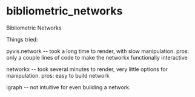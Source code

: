# bibliometric_networks
Bibliometric Networks

Things tried:

pyvis.network -- took a long time to render, with slow manipulation. pros: only a couple lines of code to make the networkx functionally interactive

networkx -- took several minutes to render, very little options for manipulation. pros: easy to build network

igraph -- not intuitive for even building a network. 
